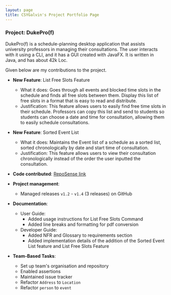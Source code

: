 ```yaml
---
layout: page
title: CSYGalvin's Project Portfolio Page
---
```


### Project: DukePro(f)

DukePro(f) is a schedule-planning desktop application that assists university professors in managing their consultations.
The user interacts with it using a CLI, and it has a GUI created with JavaFX. It is written in Java, and has about 42k Loc.

Given below are my contributions to the project.

* **New Feature**: List Free Slots Feature
    * What it does: Goes through all events and blocked time slots in the schedule 
      and finds all free slots between them. 
      Display this list of free slots in a format that is easy to read and distribute.
    * Justification: This feature allows users to easily find free time slots in their schedule. 
      Professors can copy this list and send to students so students can choose a date and time for consultation,
      allowing them to easily schedule consultations.
    
* **New Feature**: Sorted Event List
    * What it does: Maintains the Event list of a schedule as a sorted list, sorted chronologically by date and start time of consultation.
    * Justification: This feature allows users to view their consultation chronologically instead of
      the order the user inputted the consultation.

* **Code contributed**: [RepoSense link](https://nus-cs2103-ay2122s1.github.io/tp-dashboard/?search=CSYGalvin)

* **Project management**:
    * Managed releases `v1.2` - `v1.4` (3 releases) on GitHub

* **Documentation**:
    * User Guide:
        * Added usage instructions for List Free Slots Command
        * Added line breaks and formatting for pdf conversion
    * Developer Guide:
        * Added NFR and Glossary to requirements section
        * Added implementation details of the addition of the Sorted Event List feature and List Free Slots Feature

* **Team-Based Tasks**:
    * Set up team's organisation and repository
    * Enabled assertions
    * Maintained issue tracker
    * Refactor `Address` to `Location`
    * Refactor `person` to `event`
